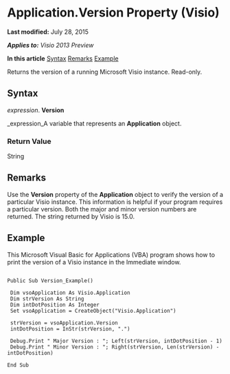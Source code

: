 
# Application.Version Property (Visio)

 **Last modified:** July 28, 2015

 _**Applies to:** Visio 2013 Preview_

 **In this article**
 [Syntax](#sectionSection0)
 [Remarks](#sectionSection1)
 [Example](#sectionSection2)


Returns the version of a running Microsoft Visio instance. Read-only.

## Syntax
<a name="sectionSection0"> </a>

 _expression_. **Version**

 _expression_A variable that represents an  **Application** object.


### Return Value

String


## Remarks
<a name="sectionSection1"> </a>

Use the  **Version** property of the **Application** object to verify the version of a particular Visio instance. This information is helpful if your program requires a particular version. Both the major and minor version numbers are returned. The string returned by Visio is 15.0.


## Example
<a name="sectionSection2"> </a>

This Microsoft Visual Basic for Applications (VBA) program shows how to print the version of a Visio instance in the Immediate window.


```
 
Public Sub Version_Example() 
 
 Dim vsoApplication As Visio.Application 
 Dim strVersion As String 
 Dim intDotPosition As Integer 
 Set vsoApplication = CreateObject("Visio.Application") 
 
 strVersion = vsoApplication.Version 
 intDotPosition = InStr(strVersion, ".") 
 
 Debug.Print " Major Version : "; Left(strVersion, intDotPosition - 1) 
 Debug.Print " Minor Version : "; Right(strVersion, Len(strVersion) - intDotPosition) 
 
End Sub 

```

